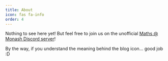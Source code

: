 ```yaml
---
title: About
icon: fas fa-info
order: 4
---
```



Nothing to see here yet! But feel free to join us on the unofficial [Maths @ Monash Discord server](https://discord.gg/hx63ZwSXBg)!

By the way, if you understand the meaning behind the blog icon... good job :D
